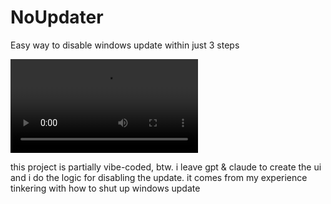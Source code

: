 # NoUpdater
Easy way to disable windows update within just 3 steps


![vid](https://raw.githubusercontent.com/g4mless/noupdater/main/assets/demo.mp4)

this project is partially vibe-coded, btw. i leave gpt & claude to create the ui and i do the logic for disabling the update. it comes from my experience tinkering with how to shut up windows update
